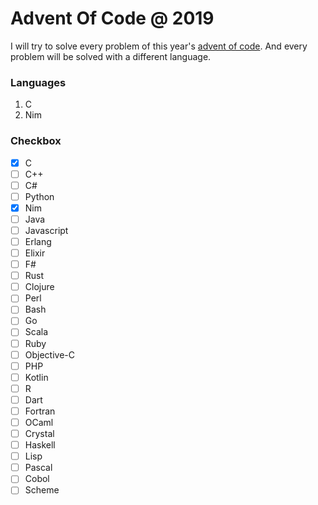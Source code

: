 # Advent Of Code @ 2019

I will try to solve every problem of this year's [advent of code](http://adventofcode.com/2019). And every problem will be solved with a different language.

### Languages

1. C
2. Nim

### Checkbox

- [x] C
- [ ] C++
- [ ] C#
- [ ] Python
- [x] Nim
- [ ] Java
- [ ] Javascript
- [ ] Erlang
- [ ] Elixir
- [ ] F#
- [ ] Rust
- [ ] Clojure
- [ ] Perl
- [ ] Bash
- [ ] Go
- [ ] Scala
- [ ] Ruby
- [ ] Objective-C
- [ ] PHP
- [ ] Kotlin
- [ ] R
- [ ] Dart
- [ ] Fortran
- [ ] OCaml
- [ ] Crystal
- [ ] Haskell
- [ ] Lisp
- [ ] Pascal
- [ ] Cobol
- [ ] Scheme 